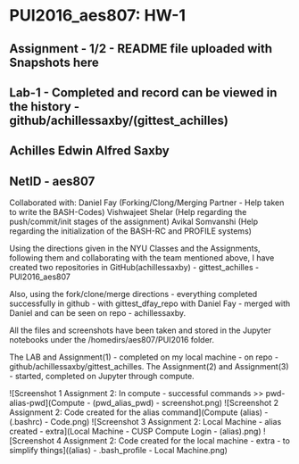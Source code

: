 # PUI2016_aes807: HW-1

## Assignment - 1/2 - README file uploaded with Snapshots here
## Lab-1 - Completed and record can be viewed in the history - github/achillessaxby/(gittest_achilles)

## Achilles Edwin Alfred Saxby
## NetID - aes807

Collaborated with:
    Daniel Fay (Forking/Clong/Merging Partner - Help taken to write the BASH-Codes)
    Vishwajeet Shelar (Help regarding the push/commit/init stages of the assignment)
    Avikal Somvanshi (Help regarding the initialization of the BASH-RC and PROFILE systems)
    
Using the directions given in the NYU Classes and the Assignments, following them and collaborating with the team mentioned above, I have created two repositories in GitHub(achillessaxby)
    - gittest_achilles
    - PUI2016_aes807

Also, using the fork/clone/merge directions - everything completed successfully in github - with gittest_dfay_repo with Daniel Fay - merged with Daniel and can be seen on repo - achillessaxby.

All the files and screenshots have been taken and stored in the Jupyter notebooks under the /homedirs/aes807/PUI2016 folder.

The LAB and Assignment(1) - completed on my local machine - on repo - github/achillessaxby/gittest_achilles.
The Assignment(2) and Assignment(3) - started, completed on Jupyter through compute.

![Screenshot 1 Assignment 2: In compute - successful commands >> pwd-alias-pwd](Compute - (pwd_alias_pwd) - screenshot.png)
![Screenshot 2 Assignment 2: Code created for the alias command](Compute (alias) - (.bashrc) - Code.png)
![Screenshot 3 Assignment 2: Local Machine - alias created - extra](Local Machine - CUSP Compute Login - (alias).png)
![Screenshot 4 Assignment 2: Code created for the local machine - extra - to simplify things]((alias) - .bash_profile - Local Machine.png)
